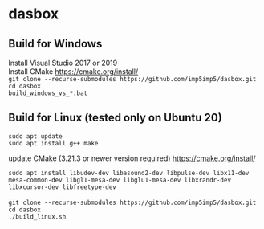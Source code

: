 # dasbox

## Build for Windows

Install Visual Studio 2017 or 2019\
Install CMake https://cmake.org/install/ \
`git clone --recurse-submodules https://github.com/imp5imp5/dasbox.git`\
`cd dasbox`\
`build_windows_vs_*.bat`


## Build for Linux (tested only on Ubuntu 20)
`sudo apt update`\
`sudo apt install g++ make`

update CMake (3.21.3 or newer version required) https://cmake.org/install/

`sudo apt install libudev-dev libasound2-dev libpulse-dev libx11-dev mesa-common-dev libgl1-mesa-dev libglu1-mesa-dev libxrandr-dev libxcursor-dev libfreetype-dev`\
\
`git clone --recurse-submodules https://github.com/imp5imp5/dasbox.git `\
`cd dasbox`\
`./build_linux.sh`
